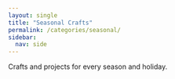```yaml
---
layout: single
title: "Seasonal Crafts"
permalink: /categories/seasonal/
sidebar:
  nav: side
---
```


Crafts and projects for every season and holiday.
